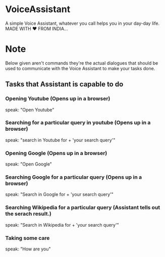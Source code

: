 # VoiceAssistant
A simple Voice Assistant, whatever you call helps you in your day-day life.
MADE WITH ❤️ FROM INDIA...

# Note
Below given aren't commands they're the actual dialogues that should be used to communicate with the Voice Assistant to make your tasks done.
## Tasks that Assistant is capable to do
### Opening Youtube (Opens up in a browser)
speak: "Open Youtube" 
### Searching for a particular query in youtube (Opens up in a browser)
speak: "search in Youtube for + 'your search query'"
### Opening Google (Opens up in a browser)
speak: "Open Google"
### Searching Google for a particular query (Opens up in a browser)
speak: "Search in Google for + 'your search query'"
### Searching Wikipedia for a particular query (Assistant tells out the serach result.)
speak: "Search in Wikipedia for + 'your search query'"
### Taking some care
speak: "How are you"


